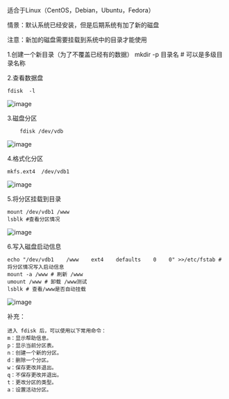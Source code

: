 适合于Linux（CentOS，Debian，Ubuntu，Fedora）

情景：默认系统已经安装，但是后期系统有加了新的磁盘

注意：新加的磁盘需要挂载到系统中的目录才能使用

1.创建一个新目录（为了不覆盖已经有的数据）
    mkdir -p 目录名 # 可以是多级目录名称
    
2.查看数据盘

    fdisk  -l
 ![image](https://github.com/user-attachments/assets/a72e5d7f-864c-4c76-9963-771b587b101d)
    
3.磁盘分区
        
        fdisk /dev/vdb
![image](https://github.com/user-attachments/assets/62d0001e-833c-47db-a0f5-7a9bd987a8f4)

4.格式化分区

    mkfs.ext4  /dev/vdb1
    
![image](https://github.com/user-attachments/assets/27d22c0f-8776-4eb7-9573-c27bf6cb479b)

5.将分区挂载到目录

    mount /dev/vdb1 /www
    lsblk #查看分区情况
    
![image](https://github.com/user-attachments/assets/46292d4b-b3a3-4bbf-a38a-49c7f58828ef)

6.写入磁盘启动信息

    echo "/dev/vdb1    /www    ext4    defaults    0    0" >>/etc/fstab # 将分区情况写入启动信息
    mount -a /www # 刷新 /www
    umount /www # 卸载 /www测试
    lsblk # 查看/www是否自动挂载
    
![image](https://github.com/user-attachments/assets/36341af4-013f-4fb4-8c81-e3f59b6f9b9c)

补充：

    进入 fdisk 后，可以使用以下常用命令：
    m：显示帮助信息。
    p：显示当前分区表。
    n：创建一个新的分区。
    d：删除一个分区。
    w：保存更改并退出。
    q：不保存更改并退出。
    t：更改分区的类型。
    a：设置活动分区。



